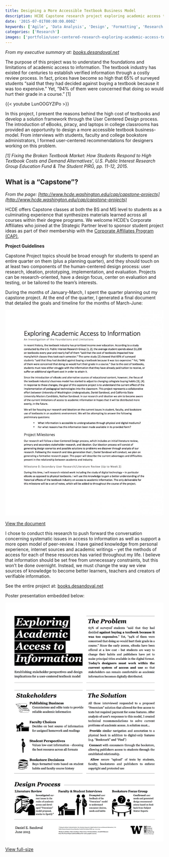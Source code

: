 ```yaml
---
title: Designing a More Accessible Textbook Business Model
description: HCDE Capstone research project exploring academic access to information
date: '2015-07-01T00:00:00.000Z'
keywords: ['Agile', 'Data Analysis', 'Design', 'Formatting', 'Research', 'Prescriptive', 'Technical Communication', 'User Research', 'Video', 'Poster', 'Audio/Video Production']
categories: ['Research']
images: ['portfolio/user-centered-research-exploring-academic-access-to-information-senior-capstone/6759C6EE13095E635FE5AF425A9FAFD2.jpg']
---
```


_From my executive summary at: [books.desandoval.net](http://books.desandoval.net/)_

The purpose of this project was to understand the foundations and limitations of academic access to information. The textbook industry has existed for centuries to establish verified information through a costly review process. In fact, prices have become so high that 65% of surveyed students “said that they had decided against buying a textbook because it was too expensive.” Yet, “94% of them were concerned that doing so would hurt their grade in a course.” [1]

{{< youtube LunOOGYZlPo >}}

In this project, I present the reasons behind the high cost of textbooks and develop a solution framework through the User Centered Design process. The introduction of eBooks, piracy, and laptops in college classrooms has provided an opportunity to design a more accessible textbook business-model. From interviews with students, faculty and college bookstore administrators, I formed user-centered recommendations for designers working on this problem.

_[1] Fixing the Broken Textbook Market: How Students Respond to High Textbook Costs and Demand Alternatives’, U.S. Public Interest Research Group Education Fund & The Student PIRG, pp. 11-12, 2015._

## What is a “Capstone”?

_From the page: [http://www.hcde.washington.edu/cap/capstone-projects](http://www.hcde.washington.edu/cap/capstone-projects)_

HCDE offers Capstone classes at both the BS and MS level to students as a culminating experience that synthesizes materials learned across all courses within their degree programs. We welcome HCDE’s Corporate Affiliates who joined at the Strategic Partner level to sponsor student project ideas as part of their membership with the [Corporate Affiliates Program (CAP)](http://www.hcde.washington.edu/cap),

**Project Guidelines**

Capstone Project topics should be broad enough for students to spend an entire quarter on them (plus a planning quarter), and they should touch on at least two components of the human-centered design process: user research, ideation, prototyping, implementation, and evaluation. Projects can be research-oriented, have a design focus, center on evaluation and testing, or be tailored to the team’s interests.

During the months of January-March, I spent the quarter planning out my capstone project. At the end of the quarter, I generated a final document that detailed the goals and timeline for the months of March-June:

![Revised project proposal](DF6701088986B01E7BF8BE89920AE648.jpg)

[View the document](/docs/1-Revised-Project-Proposal.pdf)

I chose to conduct this research to push forward the conversation concerning systematic issues in access to information as well as support a more open model of peer-review. I have gained knowledge from personal experience, internet sources and academic writings – yet the methods of access for each of these resources has varied throughout my life. I believe that information should be set free from unnecessary constraints, but this won’t be done overnight. Instead, we must change the way we view sources of knowledge to become better learners, teachers and creators of verifiable information.

See the entire project at: [books.desandoval.net](http://books.desandoval.net/)

Poster presentation embedded below:

![IMAGE](B465CA0CBAB28FA8C8627D479B493100.jpg)

[View full-size](/docs/Exploring-Academic-Access-Poster.pdf)

